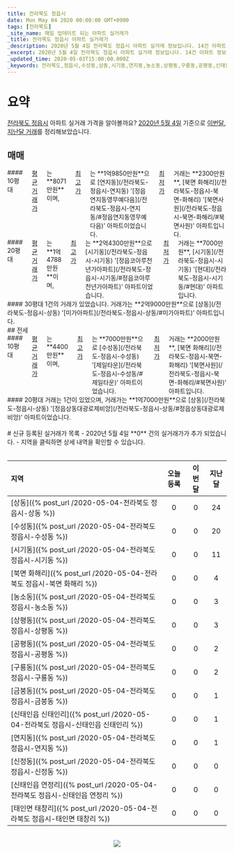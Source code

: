 ```yaml
---
title: 전라북도 정읍시
date: Mon May 04 2020 00:00:00 GMT+0900
tags: [전라북도]
_site_name: 매일 업데이트 되는 아파트 실거래가
_title: 전라북도 정읍시 아파트 실거래가
_description: 2020년 5월 4일 전라북도 정읍시 아파트 실거래 정보입니다. 14건 아파트 정보가 있습니다.
_excerpt: 2020년 5월 4일 전라북도 정읍시 아파트 실거래 정보입니다. 14건 아파트 정보가 있습니다.
_updated_time: 2020-05-03T15:00:00.000Z
_keywords: 전라북도,정읍시,수성동,상동,시기동,연지동,농소동,상평동,구룡동,공평동,신태인읍 신태인리,북면 화해리,금붕동,신태인읍 연정리,신정동,태인면 태창리
---
```



# 요약
<ins>전라북도 정읍시</ins> 아파트 실거래 가격을 알아볼까요? <ins>2020년 5월 4일</ins> 기준으로 <ins>이번달, 지난달 거래</ins>를 정리해보았습니다.

## 매매
<div class="container">
<div class="six columns" markdown="1">
#### 10평대
<ins>평균 거래가</ins>는 **8071만원**이며, <ins>최고가</ins>는 **1억9850만원**으로 [연지동](/전라북도-정읍시-연지동) '[정읍연지동영무예다음](/전라북도-정읍시-연지동/#정읍연지동영무예다음)' 아파트이었습니다. <ins>최저가</ins> 거래는 **2300만원**, [북면 화해리](/전라북도-정읍시-북면-화해리) '[북면사원](/전라북도-정읍시-북면-화해리/#북면사원)' 아파트입니다.
</div>
<div class="six columns" markdown="1">
#### 20평대
<ins>평균 거래가</ins>는 **1억4788만원**이며, <ins>최고가</ins>는 **2억4300만원**으로 [시기동](/전라북도-정읍시-시기동) '[정읍코아루천년가아파트](/전라북도-정읍시-시기동/#정읍코아루천년가아파트)' 아파트이었습니다. <ins>최저가</ins> 거래는 **7000만원**, [시기동](/전라북도-정읍시-시기동) '[현대](/전라북도-정읍시-시기동/#현대)' 아파트입니다.
</div>
</div>
<div class="container">
<div class="twelve columns" markdown="1">
#### 30평대
1건의 거래가 있었습니다. 거래가는 **2억9000만원**으로 [상동](/전라북도-정읍시-상동) '[미가아파트](/전라북도-정읍시-상동/#미가아파트)' 아파트입니다.
</div>
</div>
## 전세
<div class="container">
<div class="six columns" markdown="1">
#### 10평대
<ins>평균 거래가</ins>는 **4400만원**이며, <ins>최고가</ins>는 **7000만원**으로 [수성동](/전라북도-정읍시-수성동) '[제일타운](/전라북도-정읍시-수성동/#제일타운)' 아파트이었습니다. <ins>최저가</ins> 거래는 **2000만원**, [북면 화해리](/전라북도-정읍시-북면-화해리) '[북면사원](/전라북도-정읍시-북면-화해리/#북면사원)' 아파트입니다.
</div>
<div class="six columns" markdown="1">
#### 20평대
거래는 1건이 있었으며, 거래가는 **1억7000만원**으로 [상동](/전라북도-정읍시-상동) '[정읍상동대광로제비앙](/전라북도-정읍시-상동/#정읍상동대광로제비앙)' 아파트이었습니다.
</div>
</div>


<br>
# 신규 등록된 실거래가 목록
- 2020년 5월 4일 **0** 건의 실거래가가 추가 되었습니다.
- 지역을 클릭하면 상세 내역을 확인할 수 있습니다.
<br><br>

| 지역 | 오늘 등록 | 이번달 | 지난달 |
|:---|:---:|:---:|:---:|
| [상동]({% post_url /2020-05-04-전라북도 정읍시-상동 %}) | 0 | 0 | 24|
| [수성동]({% post_url /2020-05-04-전라북도 정읍시-수성동 %}) | 0 | 0 | 20|
| [시기동]({% post_url /2020-05-04-전라북도 정읍시-시기동 %}) | 0 | 0 | 11|
| [북면 화해리]({% post_url /2020-05-04-전라북도 정읍시-북면 화해리 %}) | 0 | 0 | 4|
| [농소동]({% post_url /2020-05-04-전라북도 정읍시-농소동 %}) | 0 | 0 | 3|
| [상평동]({% post_url /2020-05-04-전라북도 정읍시-상평동 %}) | 0 | 0 | 3|
| [공평동]({% post_url /2020-05-04-전라북도 정읍시-공평동 %}) | 0 | 0 | 2|
| [구룡동]({% post_url /2020-05-04-전라북도 정읍시-구룡동 %}) | 0 | 0 | 2|
| [금붕동]({% post_url /2020-05-04-전라북도 정읍시-금붕동 %}) | 0 | 0 | 1|
| [신태인읍 신태인리]({% post_url /2020-05-04-전라북도 정읍시-신태인읍 신태인리 %}) | 0 | 0 | 1|
| [연지동]({% post_url /2020-05-04-전라북도 정읍시-연지동 %}) | 0 | 0 | 1|
| [신정동]({% post_url /2020-05-04-전라북도 정읍시-신정동 %}) | 0 | 0 | 0|
| [신태인읍 연정리]({% post_url /2020-05-04-전라북도 정읍시-신태인읍 연정리 %}) | 0 | 0 | 0|
| [태인면 태창리]({% post_url /2020-05-04-전라북도 정읍시-태인면 태창리 %}) | 0 | 0 | 0|

<p align="center"><br><img src="https://via.placeholder.com/700x120"><br></p>

